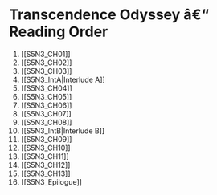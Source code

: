 ﻿# Transcendence Odyssey â€“ Reading Order

1. [[S5N3_CH01]]
2. [[S5N3_CH02]]
3. [[S5N3_CH03]]
4. [[S5N3_IntA|Interlude A]]
5. [[S5N3_CH04]]
6. [[S5N3_CH05]]
7. [[S5N3_CH06]]
8. [[S5N3_CH07]]
9. [[S5N3_CH08]]
10. [[S5N3_IntB|Interlude B]]
11. [[S5N3_CH09]]
12. [[S5N3_CH10]]
13. [[S5N3_CH11]]
14. [[S5N3_CH12]]
15. [[S5N3_CH13]]
16. [[S5N3_Epilogue]]